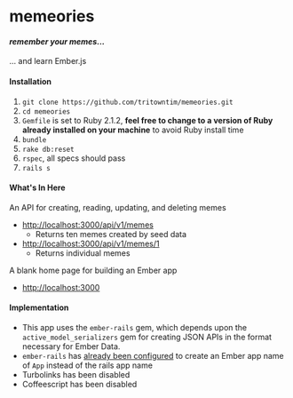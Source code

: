 # memeories
#### _remember your memes..._

... and learn Ember.js

#### Installation

1. `git clone https://github.com/tritowntim/memeories.git`
1. `cd memeories`
1. `Gemfile` is set to Ruby 2.1.2, **feel free to change to a version of Ruby already installed on your machine** to avoid Ruby install time
1. `bundle`
1. `rake db:reset`
1. `rspec`, all specs should pass
1. `rails s`

#### What's In Here

An API for creating, reading, updating, and deleting memes
  - [http://localhost:3000/api/v1/memes](http://localhost:3000/api/v1/memes)
    - Returns ten memes created by seed data
  - [http://localhost:3000/api/v1/memes/1](http://localhost:3000/api/v1/memes/1)
    - Returns individual memes

A blank home page for building an Ember app
  - [http://localhost:3000](http://localhost:3000)

#### Implementation

- This app uses the `ember-rails` gem, which depends upon the `active_model_serializers` gem for creating JSON APIs in the format necessary for Ember Data.
- `ember-rails` has [already been configured](https://github.com/tritowntim/memeories/blob/master/config/application.rb#L31) to create an Ember app name of `App` instead of the rails app name 
- Turbolinks has been disabled
- Coffeescript has been disabled
